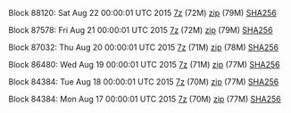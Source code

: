 Block 88120: Sat Aug 22 00:00:01 UTC 2015 [7z](https://transfer.sh/1cyeO8/bootstrap.dat.20150822.7z) (72M) [zip](https://transfer.sh/ej6Mm/bootstrap.dat.20150822.zip) (79M) [SHA256](https://transfer.sh/1bxoZN/sha256.txt)

Block 87578: Fri Aug 21 00:00:01 UTC 2015 [7z](https://transfer.sh/1fimhI/bootstrap.dat.20150821.7z) (72M) [zip](https://transfer.sh/zbCRo/bootstrap.dat.20150821.zip) (79M) [SHA256](https://transfer.sh/NO6bN/sha256.txt)

Block 87032: Thu Aug 20 00:00:01 UTC 2015 [7z](https://transfer.sh/1fDwbN/bootstrap.dat.20150820.7z) (71M) [zip](https://transfer.sh/VxdDb/bootstrap.dat.20150820.zip) (78M) [SHA256](https://transfer.sh/LnjqU/sha256.txt)

Block 86480: Wed Aug 19 00:00:01 UTC 2015 [7z](https://transfer.sh/GEodE/bootstrap.dat.20150819.7z) (71M) [zip](https://transfer.sh/uMVML/bootstrap.dat.20150819.zip) (77M) [SHA256](https://transfer.sh/u5L8m/sha256.txt)

Block 84384: Tue Aug 18 00:00:01 UTC 2015 [7z](https://transfer.sh/VpV3k/bootstrap.dat.20150818.7z) (70M) [zip](https://transfer.sh/LU3Gl/bootstrap.dat.20150818.zip) (77M) [SHA256](https://transfer.sh/qyvEQ/sha256.txt)

Block 84384: Mon Aug 17 00:00:01 UTC 2015 [7z](https://transfer.sh/QIM3b/bootstrap.dat.20150817.7z) (70M) [zip](https://transfer.sh/16VsXg/bootstrap.dat.20150817.zip) (77M) [SHA256](https://transfer.sh/viQRb/sha256.txt)
